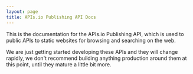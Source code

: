 ```yaml
---
layout: page
title: APIs.io Publishing API Docs
---
```

This is the documentation for the APIs.io Publishing API, which is used to public APIs to static websites for browsing and searching on the web.


<div id="swagger-ui"></div>
<style>
    .info{
        display: none;
    }
    .scheme-container{
        padding: 0px;
        margin: 0px;
    }
</style>

We are just getting started developing these APIs and they will change rapidly, we don't recommend building anything production around them at this point, until they mature a little bit more.